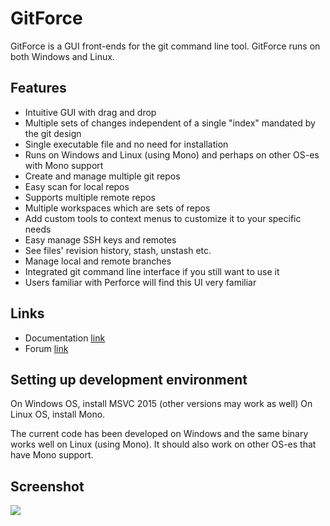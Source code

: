 # GitForce

GitForce is a GUI front-ends for the git command line tool. GitForce runs on both Windows and Linux.

## Features

* Intuitive GUI with drag and drop
* Multiple sets of changes independent of a single "index" mandated by the git design
* Single executable file and no need for installation
* Runs on Windows and Linux (using Mono) and perhaps on other OS-es with Mono support
* Create and manage multiple git repos
* Easy scan for local repos
* Supports multiple remote repos
* Multiple workspaces which are sets of repos
* Add custom tools to context menus to customize it to your specific needs
* Easy manage SSH keys and remotes
* See files' revision history, stash, unstash etc.
* Manage local and remote branches
* Integrated git command line interface if you still want to use it
* Users familiar with Perforce will find this UI very familiar

## Links

* Documentation [link](https://sites.google.com/site/gitforcetool/home)
* Forum [link](https://sourceforge.net/p/gitforce/discussion)

## Setting up development environment

On Windows OS, install MSVC 2015 (other versions may work as well)
On Linux OS, install Mono.

The current code has been developed on Windows and the same binary works well on Linux (using Mono).
It should also work on other OS-es that have Mono support.

## Screenshot

<img src="https://a.fsdn.com/con/app/proj/gitforce/screenshots/gitforce-main-window.png" />
